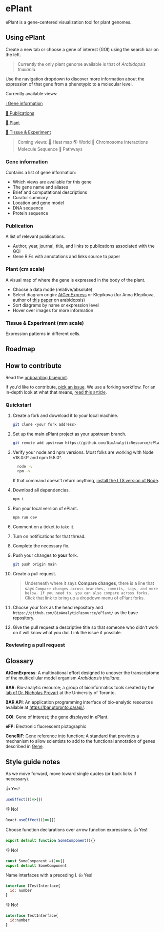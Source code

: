# ePlant
ePlant is a gene-centered visualization tool for plant genomes.

## Using ePlant
Create a new tab or choose a gene of interest (GOI) using the search bar on the left. 
> Currently the only plant genome available is that of _Arabidopsis thaliania_. 

Use the navigation dropdown to discover more information about the expression of that gene from a phenotypic to a molecular level.

Currently available views:

  [ℹ️ Gene information]()

  [📑 Publications ]()

  [🌱 Plant]()

  [🔬 Tissue & Experiment]()

 > Coming views:
  🌡️ Heat map
  🌎 World
  🧬 Chromosome 
  Interactions 
  Molecule
  Sequence 
🔄 Pathways 

### Gene information
Contains a list of gene information:
- Which views are available for this gene
- The gene name and aliases
- Brief and computational descriptions
- Curator summary
- Location and gene model
- DNA sequence
- Protein sequence

### Publication
A list of relevant publications.
- Author, year, journal, title, and links to publications associated with the GOI
- Gene RIFs with annotations and links source to paper

### Plant (cm scale)
A visual map of where the gene is expressed in the body of the plant.
  - Choose a data mode (relative/absolute)
  - Select diagram origin: [AtGenExpress](https://www.arabidopsis.org/portals/expression/microarray/ATGenExpress.jsp) or Klepikova (for Anna Klepikova, author of [this paper](https://pubmed.ncbi.nlm.nih.gov/27549386/) on arabidopsis)
  - Sort diagrams by name or expression level
  - Hover over images for more information

### Tissue & Experiment (mm scale)
Expression patterns in different cells.
 
<!-- 
### Heat map
Based on experiments done by the lab, the striated bars show [when?where?] a given gene is expressed.
Yellow: weak, red: strong

### World (km scale)
Gene extression infomration plotted on a map.
You can overlay climate information (precipitation, historical max temp, historical min temp).


### Chromosome (micro-meter, sub-micrometer)
Localization of the gene on the chromosomes. Can see local genes as well

### Interaction level
 Protein-protein and protein-DNA interactions for a given gene and geen product.

### Molecule (nano meter) 
Protein sequence

### Sequence viewer
JBrowser instance from Araport

### Navigation
See the relations of the gene to other plant genes. -->

## Roadmap

## How to contribute
Read the [onboarding blueprint](https://github.com/BioAnalyticResource/ePlant/issues/29).

If you'd like to contribute, [pick an issue](https://github.com/BioAnalyticResource/ePlant/issues). We use a forking workflow. For an in-depth look at what that means, [read this article](https://www.atlassian.com/git/tutorials/comparing-workflows/forking-workflow).

### Quickstart
1. Create a fork and download it to your local machine.
    ```bash
    git clone <your fork address>
    ```
1. Set up the main ePlant project as your upstream branch.
    ```bash
    git remote add upstream https://github.com/BioAnalyticResource/ePlant
    ```
1. Verify your node and npm versions. Most folks are working with Node v18.0.0^ and npm 9.8.0^.
    ```bash
      node -v
      npm -v
    ```
    If that command doesn't return anything, [install the LTS version of Node](https://nodejs.org/en/download).

1. Download all dependencies.
    ```bash
    npm i
    ```
1. Run your local version of ePlant.
    ```bash
    npm run dev
    ```
1. Comment on a ticket to take it.
1. Turn on notifications for that thread.
1. Complete the necessary fix.
1. Push your changes to **your** fork.
    ```bash
    git push origin main
    ```
1. Create a pull request. 
    > Underneath where it says **Compare changes**, there is a line that says 
      > `Compare changes across branches, commits, tags, and more below. If you need to, you can also compare across forks.`
    Click that link to bring up a dropdown menu of ePlant forks. 
1. Choose your fork as the head repository and `https://github.com/BioAnalyticResource/ePlant/` as the base repository.
1. Give the pull request a descriptive title so that someone who didn't work on it will know what you did. Link the issue if possible.

### Reviewing a pull request




## Glossary

**AtGenExpress**: A multinational effort designed to uncover the transcriptome of the multicellular model organism _Arabidopsis thaliana_. 

**BAR**: Bio-analytic resource; a group of bioinformatics tools created by the [lab of Dr. Nicholas Provart](http://provart.csb.utoronto.ca/the-lab/) at the University of Toronto.

**BAR API**: An application programming interface of bio-analytic resources available at https://bar.utoronto.ca/api/. 

**GOI**: Gene of interest; the gene displayed in ePlant.

**eFP**: Electronic fluorescent pictographic

**GeneRIF**: Gene reference into function; A [standard](https://www.ncbi.nlm.nih.gov/gene/about-generif) that provides a mechanism to allow scientists to add to the functional annotation of genes described in [Gene](https://www.ncbi.nlm.nih.gov/gene).

## Style guide notes
As we move forward, move toward single quotes (or back ticks if necessary).

👍 Yes!
```js
useEffect(()=>{})
```

👎 No!
```js
React.useEffect(()=>{})
```

Choose function declarations over arrow function expressions.
👍 Yes!
```js
export default function SomeComponent(){}
```

👎 No!
```js
const SomeComponent =()=>{}
export default SomeComponent
```

Name interfaces with a preceding I.
👍 Yes!
```js
interface ITestInterface{
  id: number
}
```

👎 No!
```js
interface TestInterface{
  id:number
}
```
